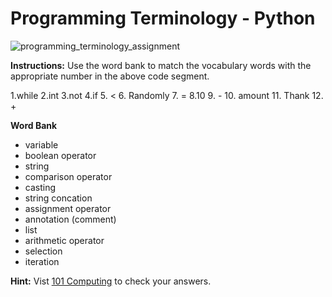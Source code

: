 # Programming Terminology - Python

![programming_terminology_assignment](https://user-images.githubusercontent.com/104539455/214882520-9579fe79-eed9-4b02-b936-1bbbeff2b8d0.png)


**Instructions:** Use the word bank to match the vocabulary words with the appropriate number in the above code segment. 

1.while
2.int
3.not
4.if
5. <
6. Randomly
7. = 
8.10
9. - 
10. amount
11. Thank
12. +

**Word Bank**
- variable
- boolean operator
- string
- comparison operator
- casting
- string concation
- assignment operator
- annotation (comment)
- list
- arithmetic operator
- selection
- iteration

**Hint:** Vist [101 Computing](https://www.101computing.net/programming-terminology-drag-and-drop/) to check your answers.
